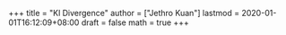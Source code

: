+++
title = "Kl Divergence"
author = ["Jethro Kuan"]
lastmod = 2020-01-01T16:12:09+08:00
draft = false
math = true
+++
